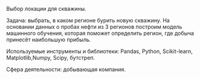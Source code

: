 Выбор локации для скважины.

Задача:
выбрать, в каком регионе бурить новую скважину. На основании данных о пробах нефти из 3 регионов построим  модель машинного обучения, которая поможет определить регион, где добыча принесёт наибольшую прибыль.

Используемые инструменты и библиотеки:
Pandas, Python, Scikit-learn, Matplotlib,Numpy, Scipy, бутстреп.

Сфера деятельности:
добывающая компания.

